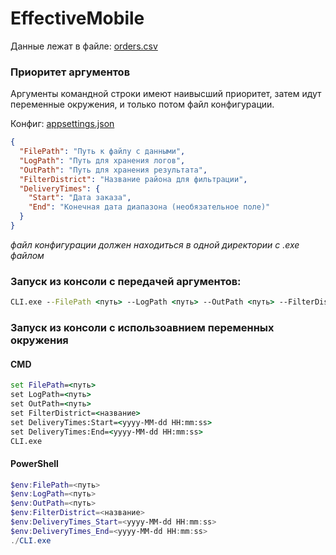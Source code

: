 # EffectiveMobile

Данные лежат в файле: [orders.csv](https://github.com/Nikiroiduk/EffectiveMobile/blob/master/orders.csv)

### **Приоритет аргументов**
Аргументы командной строки имеют наивысший приоритет, затем идут переменные окружения, и только потом файл конфигурации.

Конфиг: [appsettings.json](https://github.com/Nikiroiduk/EffectiveMobile/blob/master/appsettings.json)
```json
{
  "FilePath": "Путь к файлу с данными",
  "LogPath": "Путь для хранения логов",
  "OutPath": "Путь для хранения результата",
  "FilterDistrict": "Название района для фильтрации",
  "DeliveryTimes": {
    "Start": "Дата заказа",
    "End": "Конечная дата диапазона (необязательное поле)"
  }
}
```
*файл конфигурации должен находиться в одной директории с .exe файлом*



### Запуск из консоли с передачей аргументов:
```cmd
CLI.exe --FilePath <путь> --LogPath <путь> --OutPath <путь> --FilterDistrict <название> --DeliveryTimes:Start <yyyy-MM-ddTHH:mm:ss> --DelivertTimes:End <yyyy-MM-ddTHH:mm:ss>
```

### Запуск из консоли с использоавнием переменных окружения

#### CMD
```cmd
set FilePath=<путь>
set LogPath=<путь>
set OutPath=<путь>
set FilterDistrict=<название>
set DeliveryTimes:Start=<yyyy-MM-dd HH:mm:ss>
set DeliveryTimes:End=<yyyy-MM-dd HH:mm:ss>
CLI.exe
```

#### PowerShell
```powershell
$env:FilePath=<путь>
$env:LogPath=<путь>
$env:OutPath=<путь>
$env:FilterDistrict=<название>
$env:DeliveryTimes_Start=<yyyy-MM-dd HH:mm:ss>
$env:DeliveryTimes_End=<yyyy-MM-dd HH:mm:ss>
./CLI.exe
```

